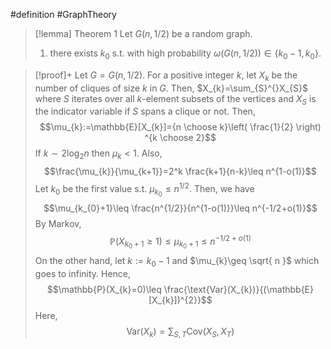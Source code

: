 #definition #GraphTheory 

> [!lemma] Theorem 1
> Let $G(n,1 / 2)$ be a random graph. 
> 1. there exists $k_0$ s.t. with high probability $\omega(G(n, 1/2))\in \{k_{0}-1,k_{0}\}$.

> [!proof]+
> Let $G=G(n,1/2)$. For a positive integer $k$, let $X_{k}$ be the number of cliques of size $k$ in $G$. Then, $X_{k}=\sum_{S}^{}X_{S}$ where $S$ iterates over all $k$-element subsets of the vertices and $X_{S}$ is the indicator variable if $S$ spans a clique or not. Then,
> $$\mu_{k}:=\mathbb{E}[X_{k}]={n \choose k}\left( \frac{1}{2} \right) ^{k \choose 2}$$If $k \sim 2\log_{2}n$ then $\mu_{k}<1$. Also, $$\frac{\mu_{k}}{\mu_{k+1}}=2^k \frac{k+1}{n-k}\leq n^{1-o(1)}$$
> Let $k_{0}$ be the first value s.t. $\mu_{k_{0}}\leq n^{1/2}$. Then, we have $$\mu_{k_{0}+1}\leq \frac{n^{1/2}}{n^{1-o(1)}}\leq n^{-1/2+o(1)}$$By Markov, $$\mathbb{P}(X_{k_{0}+1}\geq 1)\leq \mu_{k_{0}+1}\leq n^{-1/2+o(1)}$$
> On the other hand, let $k:=k_{0}-1$ and $\mu_{k}\geq \sqrt{ n }$ which goes to infinity. Hence, $$\mathbb{P}(X_{k}=0)\leq \frac{\text{Var}(X_{k})}{(\mathbb{E}[X_{k}])^{2}}$$Here, $$\text{Var}(X_{k})=\sum_{S,T}\text{Cov}(X_{S},X_{T})$$
